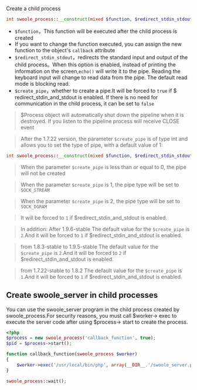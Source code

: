 Create a child process
```php
int swoole_process::__construct(mixed $function, $redirect_stdin_stdout = false, $create_pipe = true);
```

* `$function`，This function will be executed after the child process is created
* If you want to change the function executed, you can assign the new function to the object's `callback` attribute
* `$redirect_stdin_stdout`，redirects the standard input and output of the child process。When this option is enabled, instead of printing the information on the screen,`echo()` will  write it to the pipe. Reading the keyboard input will change to read data from the pipe. The default read mode is blocking read.
* `$create_pipe`，whether to create a pipe.It will be forced to `true` if $ redirect_stdin_and_stdout is enabled.
If there is no need for communication in the child process, it can be set to `false`

> $Process object will automatically shut down the pipeline when it is destroyed. If you listen to the pipeline process will receive CLOSE event

> After the 1.7.22 version, the parameter `$create_pipe` is of type int and allows you to set the type of pipe, with a default value of 1:
```php
int swoole_process::__construct(mixed $function, $redirect_stdin_stdout = false, $create_pipe = 1);
```
> When the parameter `$create_pipe` is less than or equal to 0, the pipe will not be created

> When the parameter `$create_pipe` is 1, the pipe type will be set to `SOCK_STREAM`

> When the parameter `$create_pipe` is 2, the pipe type will be set to `SOCK_DGRAM`

> It will be forced to `1` if $redirect_stdin_and_stdout is enabled.

> In addition:
> After 1.9.6-stable 			        The default value for the `$create_pipe` is `2`.And it will be forced to `1` if $redirect_stdin_and_stdout is enabled.

> from 1.8.3-stable to 1.9.5-stable		The default value for the `$create_pipe` is `2`.And it will be forced to `2` if $redirect_stdin_and_stdout is enabled.

> from 1.7.22-stable to 1.8.2			The default value for the `$create_pipe` is `1`.And it will be forced to `1` if $redirect_stdin_and_stdout is enabled.


Create swoole_server in child processes
----
You can use the swoole_server program in the child process created by swoole_process.For security reasons, you must call $worker-> exec to execute the server code after using $process-> start to create the process.

```php
<?php
$process = new swoole_process('callback_function', true);
$pid = $process->start();

function callback_function(swoole_process $worker)
{
    $worker->exec('/usr/local/bin/php', array(__DIR__.'/swoole_server.php'));
}

swoole_process::wait();
``` 
